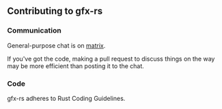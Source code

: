 ## Contributing to gfx-rs

### Communication

General-purpose chat is on [matrix](https://matrix.to/#/#gfx:matrix.org).

If you've got the code, making a pull request to discuss things on the way may be more efficient than posting it to the chat.

### Code

gfx-rs adheres to Rust Coding Guidelines.
